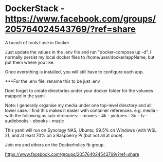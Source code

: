 # DockerStack - https://www.facebook.com/groups/205764024543769/?ref=share
A bunch of tools I use in Docker

Just update the values in the .env file and run "docker-compose up -d". I normally persist my local docker files to /home/user/docker/appName, but put them where you like. 
  
Once everything is installed, you will still have to configure each app.
  
***For the .env file, rename this to be just .env
  
Dont forget to create directories under your docker folder for the volumes mapped in the yaml
  
Note: I generally organise my media under one top-level directory and all lower case. I find this makes it easier with container references.
   e.g.
        media - with the following as sub-direcories: 
          - movies
          - 4k
          - pictures
          - 3d
          - tv
          - audiobooks
          - ebooks
          - music

This yaml will run on Synology NAS, Ubuntu, 99.5% on Windows (with WSL 2), and at least 70% on a Raspberry Pi (but not all at once).

Join me and others on the Dockerholics fb group.

https://www.facebook.com/groups/205764024543769/?ref=share
